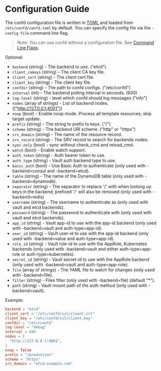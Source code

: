 # Configuration Guide

The confd configuration file is written in [TOML](https://github.com/mojombo/toml)
and loaded from `/etc/confd/confd.toml` by default. You can specify the config file via the `-config-file` command line flag.

> Note: You can use confd without a configuration file. See [Command Line Flags](https://github.com/connectedservices/confd/blob/master/docs/command-line-flags.md).

Optional:

* `backend` (string) - The backend to use. ("etcd")
* `client_cakeys` (string) - The client CA key file.
* `client_cert` (string) - The client cert file.
* `client_key` (string) - The client key file.
* `confdir` (string) - The path to confd configs. ("/etc/confd")
* `interval` (int) - The backend polling interval in seconds. (600)
* `log-level` (string) - level which confd should log messages ("info")
* `nodes` (array of strings) - List of backend nodes. (["http://127.0.0.1:4001"])
* `noop` (bool) - Enable noop mode. Process all template resources; skip target update.
* `prefix` (string) - The string to prefix to keys. ("/")
* `scheme` (string) - The backend URI scheme. ("http" or "https")
* `srv_domain` (string) - The name of the resource record.
* `srv_record` (string) - The SRV record to search for backends nodes.
* `sync-only` (bool) - sync without check_cmd and reload_cmd.
* `watch` (bool) - Enable watch support.
* `auth_token` (string) - Auth bearer token to use.
* `auth_type` (string) - Vault auth backend type to use.
* `basic_auth` (bool) - Use Basic Auth to authenticate (only used with -backend=consul and -backend=etcd).
* `table` (string) - The name of the DynamoDB table (only used with -backend=dynamodb).
* `separator` (string) - The separator to replace '/' with when looking up keys in the backend, prefixed '/' will also be removed (only used with -backend=redis)
* `username` (string) - The username to authenticate as (only used with vault and etcd backends).
* `password` (string) - The password to authenticate with (only used with vault and etcd backends).
* `app_id` (string) - Vault app-id to use with the app-id backend (only used with -backend=vault and auth-type=app-id).
* `user_id` (string) - Vault user-id to use with the app-id backend (only used with -backend=value and auth-type=app-id).
* `role_id` (string) - Vault role-id to use with the AppRole, Kubernetes backends (only used with -backend=vault and either auth-type=app-role or auth-type=kubernetes).
* `secret_id` (string) - Vault secret-id to use with the AppRole backend (only used with -backend=vault and auth-type=app-role).
* `file` (array of strings) - The YAML file to watch for changes (only used with -backend=file).
* `filter` (string) - Files filter (only used with -backend=file) (default "*").
* `path` (string) - Vault mount path of the auth method (only used with -backend=vault).

Example:

```TOML
backend = "etcd"
client_cert = "/etc/confd/ssl/client.crt"
client_key = "/etc/confd/ssl/client.key"
confdir = "/etc/confd"
log-level = "debug"
interval = 600
nodes = [
  "http://127.0.0.1:4001",
]
noop = false
prefix = "/production"
scheme = "https"
srv_domain = "etcd.example.com"
```
